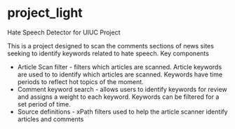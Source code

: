 # project_light
Hate Speech Detector for UIUC Project

This is a project designed to scan the comments sections of news sites seeking to identify keywords related to hate speech.  Key components
- Article Scan filter - filters which articles are scanned.  Article keywords are used to to identify which articles are scanned.  Keywords have time periods to reflect hot topics of the moment.
- Comment keyword search - allows users to identify keywords for review and assigns a weight to each keyword.  Keywords can be filtered for a set period of time.
- Source definitions - xPath filters used to help the article scanner identify articles and comments
